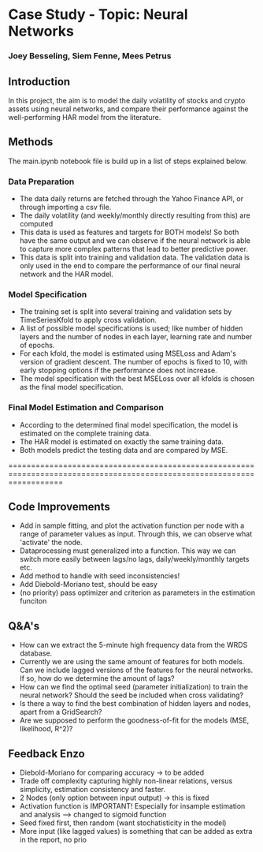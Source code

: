 # Case Study - Topic: Neural Networks
### Joey Besseling, Siem Fenne, Mees Petrus

## Introduction
In this project, the aim is to model the daily volatility of stocks and crypto assets using neural networks, and compare their performance against the well-performing HAR model from the literature.

## Methods
The main.ipynb notebook file is build up in a list of steps explained below.

### Data Preparation
- The data daily returns are fetched through the Yahoo Finance API, or through importing a csv file.
- The daily volatility (and weekly/monthly directly resulting from this) are computed
- This data is used as features and targets for BOTH models! So both have the same output and we can observe if the neural network is able to capture more complex patterns that lead to better predictive power.
- This data is split into training and validation data. The validation data is only used in the end to compare the performance of our final neural network and the HAR model.

### Model Specification
- The training set is split into several training and validation sets by TimeSeriesKfold to apply cross validation.
- A list of possible model specifications is used; like number of hidden layers and the number of nodes in each layer, learning rate and number of epochs.
- For each kfold, the model is estimated using MSELoss and Adam's version of gradient descent. The number of epochs is fixed to 10, with early stopping options if the performance does not increase.
- The model specification with the best MSELoss over all kfolds is chosen as the final model specification.

### Final Model Estimation and Comparison
- According to the determined final model specification, the model is estimated on the complete training data.
- The HAR model is estimated on exactly the same training data.
- Both models predict the testing data and are compared by MSE.

========================================================================================================================
## Code Improvements
- Add in sample fitting, and plot the activation function per node with a range of parameter values as input. Through this, we can observe what 'activate' the node.
- Dataprocessing must generalized into a function. This way we can switch more easily between lags/no lags, daily/weekly/monthly targets etc.
- Add method to handle with seed inconsistencies!
- Add Diebold-Moriano test, should be easy
- (no priority) pass optimizer and criterion as parameters in the estimation funciton

## Q&A's
- How can we extract the 5-minute high frequency data from the WRDS database.
- Currently we are using the same amount of features for both models. Can we include lagged versions of the features for the neural networks. If so, how do we determine the amount of lags?
- How can we find the optimal seed (parameter initialization) to train the neural network? Should the seed be included when cross validating?
- Is there a way to find the best combination of hidden layers and nodes, apart from a GridSearch?
- Are we supposed to perform the goodness-of-fit for the models (MSE, likelihood, R^2)?

## Feedback Enzo
- Diebold-Moriano for comparing accuracy -> to be added
- Trade off complexity capturing highly non-linear relations, versus simplicity, estimation consistency and faster.
- 2 Nodes (only option between input output) -> this is fixed
- Activation function is IMPORTANT! Especially for insample estimation and analysis --> changed to sigmoid function
- Seed fixed first, then random (want stochatisticity in the model)
- More input (like lagged values) is something that can be added as extra in the report, no prio